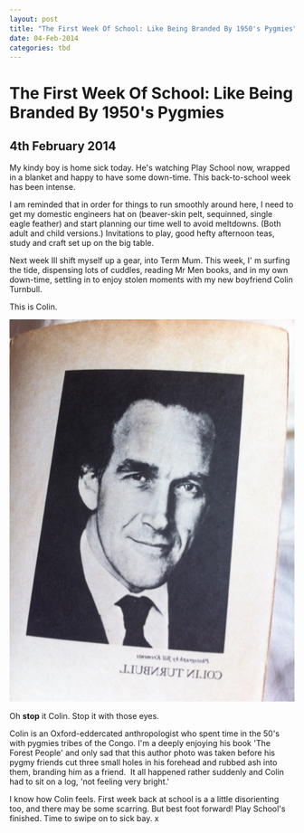 ```yaml
---
layout: post
title: "The First Week Of School: Like Being Branded By 1950's Pygmies"
date: 04-Feb-2014
categories: tbd
---
```


# The First Week Of School: Like Being Branded By 1950's Pygmies

## 4th February 2014

My kindy boy is home sick today. He's watching Play School now,  wrapped in a blanket and happy to have some down-time. This back-to-school week has been intense.

I am reminded that in order for things to run smoothly around here,   I need to get my domestic engineers hat on (beaver-skin pelt, sequinned, single eagle feather) and start planning our time well to avoid meltdowns. (Both adult and child versions.) Invitations to play, good hefty afternoon teas, study and craft set up on the big table.

Next week Ill shift myself up a gear, into Term Mum. This week, I' m surfing the tide, dispensing lots of cuddles, reading Mr Men books, and in my own down-time, settling in to enjoy stolen moments with my new boyfriend Colin Turnbull.

This is Colin.

 

<img class="photo-horiz" src="/images/2014/02/IMG_1497-e1391554986238-764x1024.jpg" />

Oh **stop** it Colin. Stop it with those eyes.

Colin is an Oxford-eddercated anthropologist who spent time in the 50's with pygmies tribes of the Congo. I'm a deeply enjoying his book 'The Forest People' and only sad that this author photo was taken before his pygmy friends cut three small holes in his forehead and rubbed ash into them, branding him as a friend.  It all happened rather suddenly and Colin had to sit on a log, 'not feeling very bright.'

I know how Colin feels. First week back at school is a a little disorienting too, and there may be some scarring. But best foot forward! Play School's finished. Time to swipe on to sick bay. x

 
